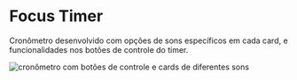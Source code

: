 # Focus Timer
Cronômetro desenvolvido com opções de sons específicos em cada card, e funcionalidades nos botões de controle do timer.

![cronômetro com botões de controle e cards de diferentes sons](https://i.imgur.com/IgnbWev.png)